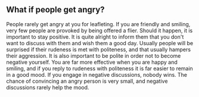 ## What if people get angry?

People rarely get angry at you for leafleting. If you are friendly and smiling,
very few people are provoked by being offered a flier. Should it happen, it is
important to stay positive. It is quite alright to inform them that you don't
want to discuss with them and wish them a good day. Usually people will be
surprised if their rudeness is met with politeness, and that usually hampers
their aggression. It is also important to be polite in order not to become
negative yourself. You are far more effective when you are happy and smiling,
and if you reply to rudeness with politeness it is far easier to remain in a
good mood. If you engage in negative discussions, nobody wins. The chance of
convincing an angry person is very small, and negative discussions rarely help
the mood.
